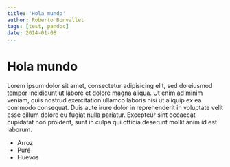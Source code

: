 ```yaml
---
title: 'Hola mundo'
author: Roberto Bonvallet
tags: [test, pandoc]
date: 2014-01-08
...
```


# Hola mundo

Lorem ipsum dolor sit amet, consectetur adipisicing elit, sed do eiusmod
tempor incididunt ut labore et dolore magna aliqua. Ut enim ad minim
veniam, quis nostrud exercitation ullamco laboris nisi ut aliquip ex ea
commodo consequat. Duis aute irure dolor in reprehenderit in voluptate
velit esse cillum dolore eu fugiat nulla pariatur. Excepteur sint occaecat
cupidatat non proident, sunt in culpa qui officia deserunt mollit anim id
est laborum.

* Arroz
* Puré
* Huevos
